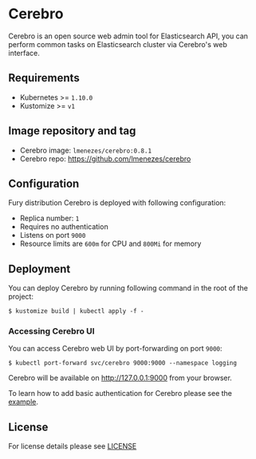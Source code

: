 # Cerebro

Cerebro is an open source web admin tool for Elasticsearch API, you can perform
common tasks on Elasticsearch cluster via Cerebro's web interface.

## Requirements

- Kubernetes >= `1.10.0`
- Kustomize >= `v1`

## Image repository and tag

* Cerebro image: `lmenezes/cerebro:0.8.1`
* Cerebro repo: https://github.com/lmenezes/cerebro

## Configuration

Fury distribution Cerebro is deployed with following configuration:

- Replica number: `1`
- Requires no authentication
- Listens on port `9000`
- Resource limits are `600m` for CPU and `800Mi` for memory

## Deployment

You can deploy Cerebro by running following command in the root of the project:

```shell
$ kustomize build | kubectl apply -f -
```

### Accessing Cerebro UI

You can access Cerebro web UI by port-forwarding on port `9000`:

```shell
$ kubectl port-forward svc/cerebro 9000:9000 --namespace logging
```

Cerebro will be available on http://127.0.0.1:9000 from your browser.

To learn how to add basic authentication for Cerebro please see the
[example](../../examples/cerebro-deployment).

## License

For license details please see [LICENSE](https://sighup.io/fury/license)
